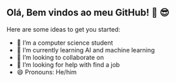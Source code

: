 ## Olá, Bem vindos ao meu GitHub! 👋 😎

Here are some ideas to get you started:

- 🔭 I’m a computer science student
- 🌱 I’m currently learning AI and machine learning
- 👯 I’m looking to collaborate on 
- 🤔 I’m looking for help with find a job
- 😄 Pronouns: He/him

